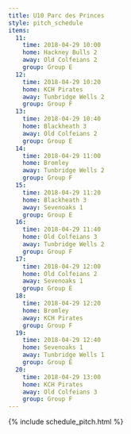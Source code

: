 ```yaml
---
title: U10 Parc des Princes
style: pitch_schedule
items:
  11:
    time: 2018-04-29 10:00
    home: Hackney Bulls 2
    away: Old Colfeians 2
    group: Group E
  12:
    time: 2018-04-29 10:20
    home: KCH Pirates
    away: Tunbridge Wells 2
    group: Group F
  13:
    time: 2018-04-29 10:40
    home: Blackheath 3
    away: Old Colfeians 2
    group: Group E
  14:
    time: 2018-04-29 11:00
    home: Bromley
    away: Tunbridge Wells 2
    group: Group F
  15:
    time: 2018-04-29 11:20
    home: Blackheath 3
    away: Sevenoaks 1
    group: Group E
  16:
    time: 2018-04-29 11:40
    home: Old Colfeians 3
    away: Tunbridge Wells 2
    group: Group F
  17:
    time: 2018-04-29 12:00
    home: Old Colfeians 2
    away: Sevenoaks 1
    group: Group E
  18:
    time: 2018-04-29 12:20
    home: Bromley
    away: KCH Pirates
    group: Group F
  19:
    time: 2018-04-29 12:40
    home: Sevenoaks 1
    away: Tunbridge Wells 1
    group: Group E
  20:
    time: 2018-04-29 13:00
    home: KCH Pirates
    away: Old Colfeians 3
    group: Group F
---
```


{% include schedule_pitch.html %}
